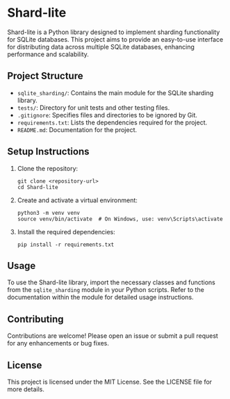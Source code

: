 # Shard-lite

Shard-lite is a Python library designed to implement sharding functionality for SQLite databases. This project aims to provide an easy-to-use interface for distributing data across multiple SQLite databases, enhancing performance and scalability.

## Project Structure

- `sqlite_sharding/`: Contains the main module for the SQLite sharding library.
- `tests/`: Directory for unit tests and other testing files.
- `.gitignore`: Specifies files and directories to be ignored by Git.
- `requirements.txt`: Lists the dependencies required for the project.
- `README.md`: Documentation for the project.

## Setup Instructions

1. Clone the repository:
   ```
   git clone <repository-url>
   cd Shard-lite
   ```

2. Create and activate a virtual environment:
   ```
   python3 -m venv venv
   source venv/bin/activate  # On Windows, use: venv\Scripts\activate
   ```

3. Install the required dependencies:
   ```
   pip install -r requirements.txt
   ```

## Usage

To use the Shard-lite library, import the necessary classes and functions from the `sqlite_sharding` module in your Python scripts. Refer to the documentation within the module for detailed usage instructions.

## Contributing

Contributions are welcome! Please open an issue or submit a pull request for any enhancements or bug fixes.

## License

This project is licensed under the MIT License. See the LICENSE file for more details.